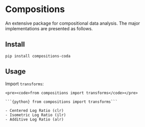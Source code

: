 # Compositions

An extensive package for compositional data analysis. The major implementations are presented as follows.

## Install

``` pip install compositions-coda ```

## Usage

Import ```transforms```:

	<pre><code>from compositions import transforms</code></pre>

	```{python} from compositions import transforms```

    - Centered Log Ratio (clr)
    - Isometric Log Ratio (ilr)
	- Additive Log Ratio (alr)

